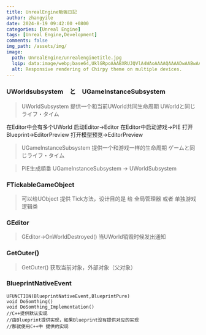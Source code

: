 ```yaml
---
title: UnrealEngine勉強日記
author: zhangyile
date: 2024-8-19 09:42:00 +0800
categories: [Unreal Engine]
tags: [Unreal Engine,Development]
comments: false
img_path: /assets/img/
image:
  path: UnrealEngine/unrealenginetitle.jpg
  lqip: data:image/webp;base64,UklGRpoAAABXRUJQVlA4WAoAAAAQAAAADwAABwAAQUxQSDIAAAARL0AmbZurmr57yyIiqE8oiG0bejIYEQTgqiDA9vqnsUSI6H+oAERp2HZ65qP/VIAWAFZQOCBCAAAA8AEAnQEqEAAIAAVAfCWkAALp8sF8rgRgAP7o9FDvMCkMde9PK7euH5M1m6VWoDXf2FkP3BqV0ZYbO6NA/VFIAAAA
  alt: Responsive rendering of Chirpy theme on multiple devices.
---
```


### UWorldsubsystem　と　UGameInstanceSubsystem

> UWorldSubsystem 提供一个和当前UWorld共同生命周期 UWorldと同じライフ・タイム

在Editor中会有多个UWorld
启动Editor->Editor
在Editor中启动游戏->PIE
打开Blueprint->EditorPreview
打开模型预览->EditorPreview

> UGameInstanceSubsystem 提供一个和游戏一样的生命周期 ゲームと同じライフ・タイム

> PIE生成順番
UGameInstanceSubsystem -> UWorldSubsystem


### FTickableGameObject
> 可以给UObject 提供 Tick方法，设计目的是 给 全局管理器 或者 单独游戏逻辑类

### GEditor
> GEditor->OnWorldDestroyed() 当UWorld销毁时候发出通知

### GetOuter()
> GetOuter() 获取当前对象，外部对象（父对象）


### BlueprintNativeEvent
```
UFUNCTION(BlueprintNativeEvent,BlueprintPure) 
void DoSomthing()
void DoSomthing_Implementation() 
//C++提供默认实现
//由Blueprint提供实现，如果Blueprint没有提供对应的实现
//那就使用C++中 提供的实现
```

